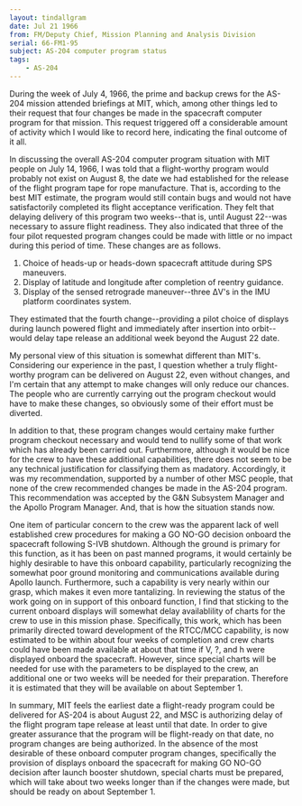 ```yaml
---
layout: tindallgram
date: Jul 21 1966 
from: FM/Deputy Chief, Mission Planning and Analysis Division
serial: 66-FM1-95
subject: AS-204 computer program status
tags:
    - AS-204
---
```

During the week of July 4, 1966, the prime and backup crews for the AS-204 
mission attended briefings at MIT, which, among other things led to
their request that four changes be made in the spacecraft computer program
for that mission. This request triggered off a considerable amount 
of activity which I would like to record here, indicating the final outcome
of it all.

In discussing the overall AS-204 computer program situation with MIT
people on July 14, 1966, I was told that a flight-worthy program would
probably not exist on August 8, the date we had established for the release
of the flight program tape for rope manufacture. That is, according to
the best MIT estimate, the program would still contain bugs and would not
have satisfactorily completed its flight acceptance verification. They
felt that delaying delivery of this program two weeks--that is, until 
August 22--was necessary to assure flight readiness. They also indicated
that three of the four pilot requested program changes could be made with
little or no impact during this period of time. These changes are as follows.

1. Choice of heads-up or heads-down spacecraft attitude during SPS maneuvers.
2. Display of latitude and longitude after completion of reentry guidance.
3. Display of the sensed retrograde maneuver--three ΔV's in the IMU platform coordinates system.

They estimated that the fourth change--providing a pilot choice of displays
during launch powered flight and immediately after insertion into
orbit--would delay tape release an additional week beyond the August 22
date.

My personal view of this situation is somewhat different than MIT's.
Considering our experience in the past, I question whether a truly flight-worthy
program can be delivered on August 22, even without changes, and
I'm certain that any attempt to make changes will only reduce our chances.
The people who are currently carrying out the program checkout would have
to make these changes, so obviously some of their effort must be diverted.

In addition to that, these program changes would certainy make further 
program checkout necessary and would tend to nullify some of that work
which has already been carried out. Furthermore, although it would be
nice for the crew to have these additional capabilities, there does not
seem to be any technical justification for classifying them as madatory.
Accordingly, it was my recommendation, supported by a number of other MSC
people, that none of the crew recommended changes be made in the AS-204
program. This recommendation was accepted by the G&N Subsystem Manager
and the Apollo Program Manager. And, that is how the situation stands 
now.

One item of particular concern to the crew was the apparent lack of well
established crew procedures for making a GO NO-GO decision onboard the
spacecraft following S-IVB shutdown. Although the ground is primary for
this function, as it has been on past manned programs, it would certainly
be highly desirable to have this onboard capability, particularly recognizing
the somewhat poor ground monitoring and communications available
during Apollo launch. Furthermore, such a capability is very nearly
within our grasp, which makes it even more tantalizing. In reviewing
the status of the work going on in support of this onboard function, I
find that sticking to the current onboard displays will somewhat delay
availablility of charts for the crew to use in this mission phase. Specifically,
this work, which has been primarily directed toward development 
of the RTCC/MCC capability, is now estimated to be within about four
weeks of completion and crew charts could have been made available at
about that time if V, ?, and h were displayed onboard the spacecraft.
However, since special charts will be needed for use with the parameters
to be displayed to the crew, an additional one or two weeks will be needed
for their preparation. Therefore it is estimated that they will be available
on about September 1.

In summary, MIT feels the earliest date a flight-ready program could be
delivered for AS-204 is about August 22, and MSC is authorizing delay of
the flight program tape release at least until that date. In order to
give greater assurance that the program will be flight-ready on that date,
no program changes are being authorized. In the absence of the most desirable
of these onboard computer program changes, specifically the provision
of displays onboard the spacecraft for making GO NO-GO decision
after launch booster shutdown, special charts must be prepared, which
will take about two weeks longer than if the changes were made, but should
be ready on about September 1.








